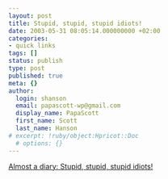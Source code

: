 ```yaml
---
layout: post
title: Stupid, stupid, stupid idiots!
date: 2003-05-31 08:05:14.000000000 +02:00
categories:
- quick links
tags: []
status: publish
type: post
published: true
meta: {}
author:
  login: shanson
  email: papascott-wp@gmail.com
  display_name: PapaScott
  first_name: Scott
  last_name: Hanson
# excerpt: !ruby/object:Hpricot::Doc
  # options: {}
---
```

<p><a title="If blogger insults everyone she disagrees with, does she matter anymore?" href="http://tschwarz.blogspot.com/#95105048">Almost a diary: Stupid, stupid, stupid idiots!</a></p>
